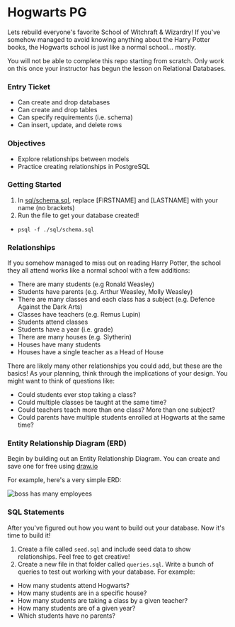 # Hogwarts PG

Lets rebuild everyone's favorite School of Witchraft & Wizardry! If you've somehow managed to avoid knowing anything about the Harry Potter books, the Hogwarts school is just like a normal school... mostly.

You will not be able to complete this repo starting from scratch. Only work on this once your instructor has begun the lesson on Relational Databases.


### Entry Ticket

* Can create and drop databases
* Can create and drop tables
* Can specify requirements (i.e. schema)
* Can insert, update, and delete rows


### Objectives

* Explore relationships between models
* Practice creating relationships in PostgreSQL


### Getting Started

1. In [sql/schema.sql](./sql/schema.sql), replace [FIRSTNAME] and [LASTNAME] with your name (no brackets)
1. Run the file to get your database created!
  * `psql -f ./sql/schema.sql`


### Relationships

If you somehow managed to miss out on reading Harry Potter, the school they all attend works like a normal school with a few additions:

* There are many students (e.g Ronald Weasley)
* Students have parents (e.g. Arthur Weasley, Molly Weasley)
* There are many classes and each class has a subject (e.g. Defence Against the Dark Arts)
* Classes have teachers (e.g. Remus Lupin)
* Students attend classes
* Students have a year (i.e. grade)
* There are many houses (e.g. Slytherin)
* Houses have many students
* Houses have a single teacher as a Head of House

There are likely many other relationships you could add, but these are the basics! As your planning, think through the implications of your design. You might want to think of questions like:

* Could students ever stop taking a class?
* Could multiple classes be taught at the same time?
* Could teachers teach more than one class? More than one subject?
* Could parents have multiple students enrolled at Hogwarts at the same time?


### Entity Relationship Diagram (ERD)

Begin by building out an Entity Relationship Diagram. You can create and save one for free using [draw.io](https://www.draw.io/)

For example, here's a very simple ERD:

![boss has many employees](./entity-relationship-diagrams/sample.png)


### SQL Statements

After you've figured out how you want to build out your database. Now it's time to build it!

1. Create a file called `seed.sql` and include seed data to show relationships. Feel free to get creative!
1. Create a new file in that folder called `queries.sql`. Write a bunch of queries to test out working with your database. For example:
  * How many students attend Hogwarts?
  * How many students are in a specific house?
  * How many students are taking a class by a given teacher?
  * How many students are of a given year?
  * Which students have no parents?